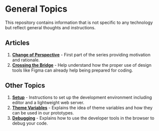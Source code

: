 # General Topics

This repository contains information that is not specific to any technology but reflect general thoughts and instructions.

## Articles

1. **[Change of Perspective](./01-Change-of-Perspective.md)** - First part of the series providing motivation and rationale.
2. **[Crossing the Bridge](./02-Crossing-the-Bridge.md)** - Help understand how the proper use of design tools like Figma can already help being prepared for coding.

## Other Topics

1. **[Setup](./A1-Set-up.md)** - Instructions to set up the development environment including editor and a lightweight web server.
2. **[Theme Variables](./A2-Theme-Variables.md)** - Explains the idea of theme variables and how they can be used in our prototypes.
3. **[Debugging](./A3-Debugging.md)** - Explains how to use the developer tools in the browser to debug your code.
